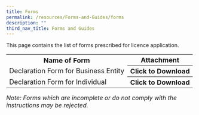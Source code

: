 ```yaml
---
title: Forms
permalink: /resources/Forms-and-Guides/forms
description: ""
third_nav_title: Forms and Guides
---
```

This page contains the list of forms prescribed for licence application. 
<br>
<table>
<tbody><tr>
	<th><b><font size="4.5">Name of Form</font></b></th>
	<th><b><font size="4.5">Attachment</font></b></th>
<tr>
<td><font size="4.5">Declaration Form for Business Entity </font></td>
<th><font size="4.5">Click to Download</font></th>
</tr>
	<tr>
<td><font size="4.5">Declaration Form for Individual</font></td>
<th><font size="4.5">Click to Download</font></th>
</tr>
</tbody>
</table>

<i><font size="3">Note: Forms which are incomplete or do not comply with the instructions may be rejected.</font></i>